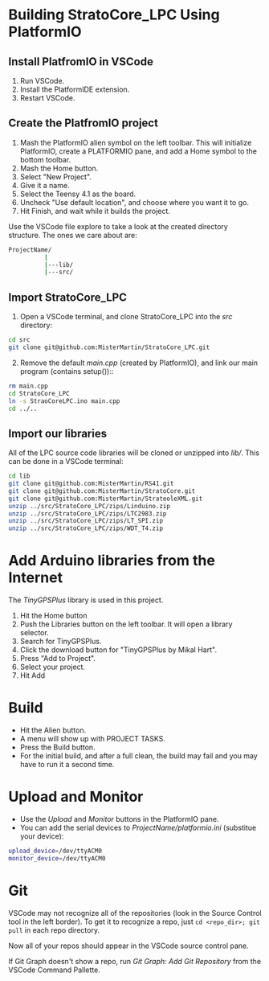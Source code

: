 # Building StratoCore_LPC Using PlatformIO

## Install PlatfromIO in VSCode

1. Run VSCode.
1. Install the PlatformIDE extension.
1. Restart VSCode.

## Create the PlatfromIO project

1. Mash the PlatformIO alien symbol on the left toolbar. This will initialize
   PlatformIO, create a PLATFORMIO pane, and add a Home symbol to the 
   bottom toolbar.
1. Mash the Home button.
1. Select "New Project".
1. Give it a name.
1. Select the Teensy 4.1 as the board.
1. Uncheck "Use default location", and choose where you want it to go.
1. Hit Finish, and wait while it builds the project.

Use the VSCode file explore to take a look at the created directory structure.
The ones we care about are:
```sh
ProjectName/
          |
          |---lib/
          |---src/
```

## Import StratoCore_LPC

1. Open a VSCode terminal, and clone StratoCore_LPC into the *src* directory:
```sh
cd src
git clone git@github.com:MisterMartin/StratoCore_LPC.git
```
2. Remove the default *main.cpp* (created by PlatformIO), and link 
our main program (contains setup())::
```sh
rm main.cpp
cd StratoCore_LPC
ln -s StraoCoreLPC.ino main.cpp
cd ../..
```

## Import our libraries

All of the LPC source code libraries will be cloned or unzipped into *lib/*. 
This can be done in a VSCode terminal:
```sh
cd lib
git clone git@github.com:MisterMartin/RS41.git
git clone git@github.com:MisterMartin/StratoCore.git
git clone git@github.com:MisterMartin/StrateoleXML.git
unzip ../src/StratoCore_LPC/zips/Linduino.zip
unzip ../src/StratoCore_LPC/zips/LTC2983.zip
unzip ../src/StratoCore_LPC/zips/LT_SPI.zip
unzip ../src/StratoCore_LPC/zips/WDT_T4.zip
```

# Add Arduino libraries from the Internet

The *TinyGPSPlus* library is used in this project. 

1. Hit the Home button
1. Push the Libraries button on the left toolbar. It will open a 
   library selector.
1. Search for TinyGPSPlus.
1. Click the download button for "TinyGPSPlus by Mikal Hart".
1. Press "Add to Project".
1. Select your project.
1. Hit Add

# Build

- Hit the Alien button. 
- A menu will show up with PROJECT TASKS. 
- Press the Build button.
- For the initial build, and after a full clean, the build may fail 
  and you may have to run it a second time. 

# Upload and Monitor
- Use the *Upload* and *Monitor* buttons in the PlatformIO pane.
- You can add the serial devices to *ProjectName/platformio.ini*
  (substitue your device):
```sh
upload_device=/dev/ttyACM0
monitor_device=/dev/ttyACM0
```

# Git

VSCode may not recognize all of the repositories (look in the Source 
Control tool in the left border).
To get it to recognize a repo, just ```cd <repo_dir>; git pull``` in each 
repo directory. 

Now all of your repos should appear in the VSCode source control pane.

If Git Graph doesn't show a repo, run  *Git Graph: Add Git Repository* 
from the VSCode Command Pallette.

